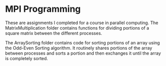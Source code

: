 # MPI Programming

These are assignments I completed for a course in parallel computing. The 
MatrixMultiplication folder contains functions for dividing portions of a
square matrix between the different processes.

The ArraySorting folder contains code for sorting portions of an array
using the Odd-Even Sorting algorithm. It routinely shares portions of the
array between processes and sorts a portion and then exchanges it until
the array is completely sorted.
